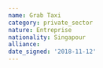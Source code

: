 ```yaml
---
name: Grab Taxi
category: private_sector
nature: Entreprise
nationality: Singapour
alliance: 
date_signed: '2018-11-12'
---
```

    